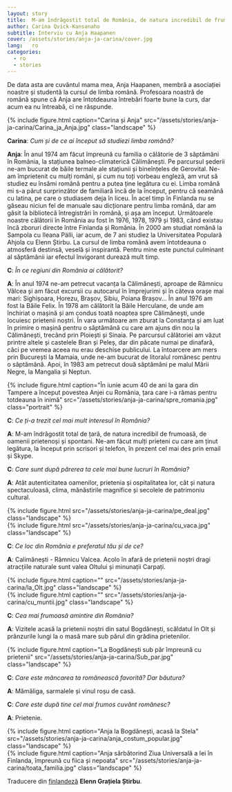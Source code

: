 ```yaml
---
layout: story
title:  M-am îndrăgostit total de România, de natura incredibil de frumoasă, de oamenii prietenoși și spontani
author: Carina Qvick-Kansanaho
subtitle: Interviu cu Anja Haapanen
cover: /assets/stories/anja-ja-carina/cover.jpg
lang:   ro
categories:
  - ro
  - stories
---
```


De data asta are cuvântul mama mea, Anja Haapanen, membră a asociației noastre și studentă la cursul de limba română. Profesoara noastră de română spune că Anja are întotdeauna întrebări foarte bune la curs, dar acum ea nu întreabă, ci ne răspunde.

<div class="row">
  <div class="col-md-4 col-sm-6 col-xs-6">
  {% include figure.html caption="Carina și Anja" src="/assets/stories/anja-ja-carina/Carina_ja_Anja.jpg" class="landscape" %}
  </div>
</div>

__Carina__: _Cum și de ce ai început să studiezi limba română?_

__Anja__: În anul 1974 am făcut împreună cu familia o călătorie de 3 săptămâni în România, la stațiunea balneo-climaterică Călimănești. Pe parcursul șederii ne-am bucurat de băile termale ale stațiunii și bineînțeles de Gerovital. Ne-am împrietenit cu mulți români, și cum nu toți vorbeau engleză, am vrut să studiez eu însămi română pentru a putea ține legătura cu ei. Limba română mi s-a părut surprinzător de familiară încă de la început, pentru că seamănă cu latina, pe care o studiasem deja în liceu. În acel timp în Finlanda nu se găseau niciun fel de manuale sau dicționare pentru limba română, dar am găsit la bibliotecă întregistrări în română, și așa am început. Următoarele noastre călătorii în România au fost în 1976, 1978, 1979 și 1983, când existau încă zboruri directe între Finlanda și România. În 2000 am studiat română la Sampola cu Ileana Pälli, iar acum, de 7 ani studiez la Universitatea Populară Ahjola cu Elenn Știrbu. La cursul de limba română avem întotdeauna o atmosferă destinsă, veselă și inspirantă. Pentru mine este punctul culminant al săptămânii iar efectul învigorant durează mult timp.

__C__: _În ce regiuni din România ai călătorit?_

__A__: În anul 1974 ne-am petrecut vacanța la Călimănești, aproape de Râmnicu Vâlcea și am făcut excursii cu autocarul în împrejurimi și în câteva orașe mai mari: Sighișoara, Horezu, Brașov, Sibiu, Poiana Brașov... În anul 1976 am fost la Băile Felix. În 1978 am călătorit la Băile Herculane, de unde am închiriat o mașină și am condus toată noaptea spre Călimănești, unde locuiesc prietenii noștri. În vara următoare am zburat la Constanța și am luat în primire o mașină pentru o săptămână cu care am ajuns din nou la Călimănești, trecând prin Ploiești și Sinaia. Pe parcursul călătoriei am văzut printre altele și castelele Bran și Peleș, dar din păcate numai pe dinafară, căci pe vremea aceea nu erau deschise publicului. La întoarcere am mers prin București la Mamaia, unde ne-am bucurat de litoralul românesc pentru o săptămână. Apoi, în 1983 am petrecut două săptămâni pe malul Mării Negre, la Mangalia și Neptun.

<div class="row">
  <div class="col-md-8 col-md-offset-2">
  {% include figure.html caption="În iunie acum 40 de ani la gara din Tampere a început povestea Anjei cu România, țara care i-a rămas pentru totdeauna în inimă" src="/assets/stories/anja-ja-carina/spre_romania.jpg" class="portrait" %}
  </div>
</div>

__C__: _Ce ți-a trezit cel mai mult interesul în România?_

__A__: M-am îndrăgostit total de țară, de natura incredibil de frumoasă, de oamenii prietenoși și spontani. Ne-am făcut mulți prieteni cu care am ținut legătura, la început prin scrisori și telefon, în prezent cel mai des prin email și Skype.

__C__: _Care sunt după părerea ta cele mai bune lucruri în România?_

__A__: Atât autenticitatea oamenilor, prietenia și ospitalitatea lor, cât și natura spectaculoasă, clima, mănăstirile magnifice și secolele de patrimoniu cultural.

<div class="row">
  <div class="col-md-5">
    {% include figure.html src="/assets/stories/anja-ja-carina/pe_deal.jpg" class="landscape" %}
  </div>
  <div class="col-md-5 col-md-offset-1">
    {% include figure.html src="/assets/stories/anja-ja-carina/cu_vaca.jpg" class="landscape" %}
  </div>
</div>

__C__: _Ce loc din România e preferatul tău și de ce?_

__A__: Calimănești - Râmnicu Valcea. Acolo în afară de prietenii noștri dragi atracțiile naturale sunt valea Oltului și minunații Carpați.

<div class="row">
  <div class="col-md-5">
    {% include figure.html caption="" src="/assets/stories/anja-ja-carina/la_Olt.jpg" class="landscape" %}
  </div>
  <div class="col-md-5 col-md-offset-1">
    {% include figure.html caption="" src="/assets/stories/anja-ja-carina/cu_muntii.jpg" class="landscape" %}
  </div>
</div>

__C__: _Cea mai frumoasă amintire din România?_

__A__: Vizitele acasă la prietenii noștri din satul Bogdănești, scăldatul în Olt și prânzurile lungi la o masă mare sub părul din grădina prietenilor.

<div class="row">
  <div class="col-md-8 col-md-offset-2">
  {% include figure.html caption="La Bogdănești sub păr împreună cu prietenii" src="/assets/stories/anja-ja-carina/Sub_par.jpg" class="landscape" %}
  </div>
</div>

__C__: _Care este mâncarea ta românească favorită? Dar băutura?_

__A__: Mămăliga, sarmalele și vinul roșu de casă.

__C__: _Care este după tine cel mai frumos cuvânt românesc?_

__A__: Prietenie.

<div class="row">
  <div class="col-md-5">
    {% include figure.html caption="Anja la Bogdănești, acasă la Stela" src="/assets/stories/anja-ja-carina/anja_costum_popular.jpg" class="landscape" %}
  </div>
  <div class="col-md-5 col-md-offset-1">
    {% include figure.html caption="Anja sărbătorind Ziua Universală a Iei în Finlanda, împreună cu fiica și nepoata" src="/assets/stories/anja-ja-carina/toata_familia.jpg" class="landscape" %}
  </div>
</div>

Traducere din [finlandeză](/fi/stories/2014/10/14/anja-ja-carina.html) __Elenn Grațiela Știrbu__.
